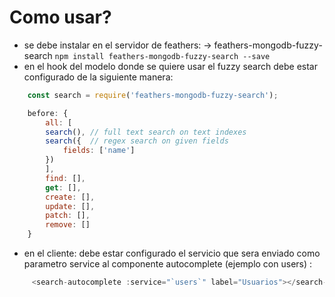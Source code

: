 # Como usar?
* se debe instalar en el servidor de feathers: -> feathers-mongodb-fuzzy-search
`npm install feathers-mongodb-fuzzy-search --save`
* en el hook del modelo donde se quiere usar el fuzzy search debe estar configurado de la siguiente manera:
```javascript
    const search = require('feathers-mongodb-fuzzy-search');

    before: {
        all: [
        search(), // full text search on text indexes
        search({  // regex search on given fields
            fields: ['name']
        })
        ],
        find: [],
        get: [],
        create: [],
        update: [],
        patch: [],
        remove: []
    }
```
* en el cliente: debe estar configurado el servicio que sera enviado como parametro service al componente autocomplete (ejemplo con users) :

```javascript
     <search-autocomplete :service="`users`" label="Usuarios"></search-autocomplete>
```